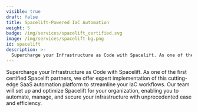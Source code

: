 ```yaml
---
visible: true
draft: false
title: Spacelift-Powered IaC Automation
weight: 5
badge: /img/services/spacelift_certified.svg
image: /img/services/spacelift-bg.png
id: spacelift
description: >-
  Supercharge your Infrastructure as Code with Spacelift. As one of the first certified Spacelift partners, we offer expert implementation of this cutting-edge SaaS automation platform to streamline your IaC workflows.
---
```


Supercharge your Infrastructure as Code with Spacelift. As one of the first certified Spacelift partners, we offer expert implementation of this cutting-edge SaaS automation platform to streamline your IaC workflows. Our team will set up and optimize Spacelift for your organization, enabling you to automate, manage, and secure your infrastructure with unprecedented ease and efficiency.

